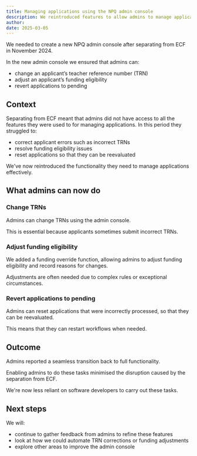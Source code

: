 ```yaml
---
title: Managing applications using the NPQ admin console
description: We reintroduced features to allow admins to manage applications.
author: 
date: 2025-03-05
---
```


We needed to create a new NPQ admin console after separating from ECF in November 2024. 

In the new admin console we ensured that admins can: 

* change an applicant’s teacher reference number (TRN)
* adjust an applicant’s funding eligibility
* revert applications to pending

## Context

Separating from ECF meant that admins did not have access to all the features they were used to for managing applications. In this period they struggled to:

* correct applicant errors such as incorrect TRNs 
* resolve funding eligibility issues
* reset applications so that they can be reevaluated

We've now reintroduced the functionality they need to manage applications effectively.

## What admins can now do 

### Change TRNs

Admins can change TRNs using the admin console. 

This is essential because applicants sometimes submit incorrect TRNs.

### Adjust funding eligibility

We added a funding override function, allowing admins to adjust funding eligibility and record reasons for changes.

Adjustments are often needed due to complex rules or exceptional circumstances.

### Revert applications to pending

Admins can reset applications that were incorrectly processed, so that they can be reevaluated. 

This means that they can restart workflows when needed.


## Outcome

Admins reported a seamless transition back to full functionality.

Enabling admins to do these tasks minimised the disruption caused by the separation from ECF.

We're now less reliant on software developers to carry out these tasks.


## Next steps

We will:

* continue to gather feedback from admins to refine these features
* look at how we could automate TRN corrections or funding adjustments
* explore other areas to improve the admin console 

